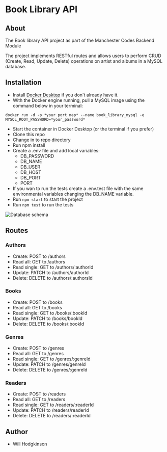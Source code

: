 # Book Library API

## About

The Book library API project as part of the Manchester Codes Backend Module

The project implements RESTful routes and allows users to perform CRUD (Create, Read, Update, Delete) operations on artist and albums in a MySQL database.

## Installation

- Install [Docker Desktop](https://docs.docker.com/get-docker/) if you don't already have it.
- With the Docker engine running, pull a MySQL image using the command below in your terminal:

`docker run -d -p *your port map* --name book_library_mysql -e MYSQL_ROOT_PASSWORD=*your_password*`

- Start the container in Docker Desktop (or the terminal if you prefer)
- Clone this repo
- Change in to repo directory
- Run npm install
- Create a .env file and add local variables:
  - DB_PASSWORD
  - DB_NAME
  - DB_USER
  - DB_HOST
  - DB_PORT
  - PORT
- If you wan to run the tests create a .env.test file with the same environmental variables changing the DB_NAME variable.
- Run `npm start` to start the project
- Run `npm test` to run the tests

![Database schema](Book_lib.JPG)

## Routes

### Authors

- Create: POST to /authors
- Read all: GET to /authors
- Read single: GET to /authors/:authorId
- Update: PATCH to /authors/authorId
- Delete: DELETE to /authors/:authorsId

### Books

- Create: POST to /books
- Read all: GET to /books
- Read single: GET to /books/:bookId
- Update: PATCH to /books/bookId
- Delete: DELETE to /books/:bookId

### Genres

- Create: POST to /genres
- Read all: GET to /genres
- Read single: GET to /genres/:genreId
- Update: PATCH to /genres/genreId
- Delete: DELETE to /genres/:genreId

### Readers

- Create: POST to /readers
- Read all: GET to /readers
- Read single: GET to /readers/:readerId
- Update: PATCH to /readers/readerId
- Delete: DELETE to /readers/:readerId

## Author

- Will Hodgkinson